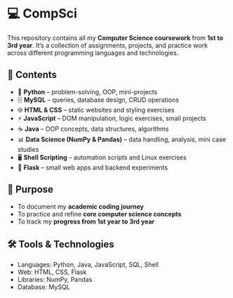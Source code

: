 # 💻 CompSci

This repository contains all my **Computer Science coursework** from **1st to 3rd year**.
It’s a collection of assignments, projects, and practice work across different programming languages and technologies.

## 📂 Contents

* 🐍 **Python** – problem-solving, OOP, mini-projects
* 🗄 **MySQL** – queries, database design, CRUD operations
* 🌐 **HTML & CSS** – static websites and styling exercises
* ⚡ **JavaScript** – DOM manipulation, logic exercises, small projects
* ☕ **Java** – OOP concepts, data structures, algorithms
* 📊 **Data Science (NumPy & Pandas)** – data handling, analysis, mini case studies
* 🖥 **Shell Scripting** – automation scripts and Linux exercises
* 🔗 **Flask** – small web apps and backend experiments

## 🎯 Purpose

* To document my **academic coding journey**
* To practice and refine **core computer science concepts**
* To track my **progress from 1st year to 3rd year**

## 🛠 Tools & Technologies

* Languages: Python, Java, JavaScript, SQL, Shell
* Web: HTML, CSS, Flask
* Libraries: NumPy, Pandas
* Database: MySQL
